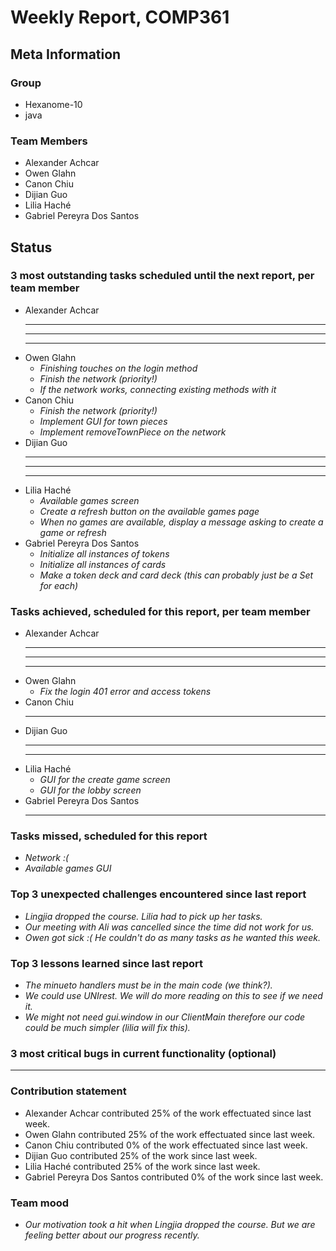 # Weekly Report, COMP361

## Meta Information

### Group

 * Hexanome-10
 * java

### Team Members

 * Alexander Achcar
 * Owen Glahn
 * Canon Chiu
 * Dijian Guo
 * Lilia Haché
 * Gabriel Pereyra Dos Santos

## Status

### 3 most outstanding tasks scheduled until the next report, per team member

 * Alexander Achcar
   * **
   * **
   * **
 * Owen Glahn
   * *Finishing touches on the login method* 
   * *Finish the network (priority!)*
   * *If the network works, connecting existing methods with it*
 * Canon Chiu
   * *Finish the network (priority!)*
   * *Implement GUI for town pieces*
   * *Implement removeTownPiece on the network*
 * Dijian Guo
   * **
   * **
   * **
 * Lilia Haché
   * *Available games screen*
   * *Create a refresh button on the available games page*
   * *When no games are available, display a message asking to create a game or refresh*
 * Gabriel Pereyra Dos Santos
   * *Initialize all instances of tokens*
   * *Initialize all instances of cards*
   * *Make a token deck and card deck (this can probably just be a Set for each)*
   
### Tasks achieved, scheduled for this report, per team member

 * Alexander Achcar
   * **
   * **
   * **
 * Owen Glahn
   * *Fix the login 401 error and access tokens*
 * Canon Chiu
   * **
 * Dijian Guo
   * **
   * **
 * Lilia Haché
   * *GUI for the create game screen*
   * *GUI for the lobby screen*
 * Gabriel Pereyra Dos Santos
   * **

### Tasks missed, scheduled for this report

 * *Network :(*
 * *Available games GUI*

### Top 3 unexpected challenges encountered since last report

 * *Lingjia dropped the course. Lilia had to pick up her tasks.*
 * *Our meeting with Ali was cancelled since the time did not work for us.*
 * *Owen got sick :( He couldn't do as many tasks as he wanted this week.*

### Top 3 lessons learned since last report

 * *The minueto handlers must be in the main code (we think?).*
 * *We could use UNIrest. We will do more reading on this to see if we need it.*
 * *We might not need gui.window in our ClientMain therefore our code could be much simpler (lilia will fix this).*

### 3 most critical bugs in current functionality (optional)

 * **

### Contribution statement

 * Alexander Achcar contributed 25% of the work effectuated since last week.
 * Owen Glahn contributed 25% of the work effectuated since last week.
 * Canon Chiu contributed 0% of the work effectuated since last week.
 * Dijian Guo contributed 25% of the work since last week.
 * Lilia Haché contributed 25% of the work since last week.
 * Gabriel Pereyra Dos Santos contributed 0% of the work since last week.

### Team mood

* *Our motivation took a hit when Lingjia dropped the course. But we are feeling better about our progress recently.*
